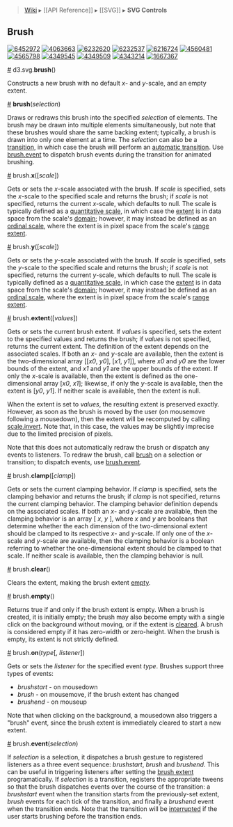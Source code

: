 > [Wiki](Home) ▸ [[API Reference]] ▸ [[SVG]] ▸ **SVG Controls**

## Brush

[![6452972](http://bl.ocks.org/mbostock/raw/6452972/thumbnail.png)](http://bl.ocks.org/mbostock/6452972)
[![4063663](http://bl.ocks.org/mbostock/raw/4063663/thumbnail.png)](http://bl.ocks.org/mbostock/4063663)
[![6232620](http://bl.ocks.org/mbostock/raw/6232620/thumbnail.png)](http://bl.ocks.org/mbostock/6232620)
[![6232537](http://bl.ocks.org/mbostock/raw/6232537/thumbnail.png)](http://bl.ocks.org/mbostock/6232537)
[![6216724](http://bl.ocks.org/mbostock/raw/6216724/thumbnail.png)](http://bl.ocks.org/mbostock/6216724)
[![4560481](http://bl.ocks.org/mbostock/raw/4560481/thumbnail.png)](http://bl.ocks.org/mbostock/4560481)
[![4565798](http://bl.ocks.org/mbostock/raw/4565798/thumbnail.png)](http://bl.ocks.org/mbostock/4565798)
[![4349545](http://bl.ocks.org/mbostock/raw/4349545/thumbnail.png)](http://bl.ocks.org/mbostock/4349545)
[![4349509](http://bl.ocks.org/mbostock/raw/4349509/thumbnail.png)](http://bl.ocks.org/mbostock/4349509)
[![4343214](http://bl.ocks.org/mbostock/raw/4343214/thumbnail.png)](http://bl.ocks.org/mbostock/4343214)
[![1667367](http://bl.ocks.org/mbostock/raw/1667367/thumbnail.png)](http://bl.ocks.org/mbostock/1667367)

<a name="brush" href="#wiki-brush">#</a> d3.svg.<b>brush</b>()

Constructs a new brush with no default *x*- and *y*-scale, and an empty extent.

<a name="_brush" href="#wiki-_brush">#</a> <b>brush</b>(<i>selection</i>)

Draws or redraws this brush into the specified *selection* of elements. The brush may be drawn into multiple elements simultaneously, but note that these brushes would share the same backing extent; typically, a brush is drawn into only one element at a time. The *selection* can also be a [transition](Transitions), in which case the brush will perform an [automatic transition](http://bl.ocks.org/mbostock/6216724). Use [brush.event](#wiki-brush_event) to dispatch brush events during the transition for animated brushing.

<a name="brush_x" href="#wiki-brush_x">#</a> brush.<b>x</b>([<i>scale</i>])

Gets or sets the *x*-scale associated with the brush. If *scale* is specified, sets the *x*-scale to the specified scale and returns the brush; if *scale* is not specified, returns the current *x*-scale, which defaults to null. The scale is typically defined as a [quantitative scale](Quantitative-Scales), in which case the [extent](#wiki-extent) is in data space from the scale's [domain](Quantitative-Scales#wiki-linear_domain); however, it may instead be defined as an [ordinal scale](Ordinal-Scales), where the extent is in pixel space from the scale's [range extent](Ordinal-Scales#wiki-ordinal_rangeExtent).

<a name="brush_y" href="#wiki-brush_y">#</a> brush.<b>y</b>([<i>scale</i>])

Gets or sets the *y*-scale associated with the brush. If *scale* is specified, sets the *y*-scale to the specified scale and returns the brush; if *scale* is not specified, returns the current *y*-scale, which defaults to null. The scale is typically defined as a [quantitative scale](Quantitative-Scales), in which case the [extent](#wiki-extent) is in data space from the scale's [domain](Quantitative-Scales#wiki-linear_domain); however, it may instead be defined as an [ordinal scale](Ordinal-Scales), where the extent is in pixel space from the scale's [range extent](Ordinal-Scales#wiki-ordinal_rangeExtent).

<a name="brush_extent" href="#wiki-brush_extent">#</a> brush.<b>extent</b>([<i>values</i>])

Gets or sets the current brush extent. If *values* is specified, sets the extent to the specified values and returns the brush; if *values* is not specified, returns the current extent. The definition of the extent depends on the associated scales. If both an *x*- and *y*-scale are available, then the extent is the two-dimensional array [‍​[<i>x0</i>, <i>y0</i>], [<i>x1</i>, <i>y1</i>]​], where *x0* and *y0* are the lower bounds of the extent, and *x1* and *y1* are the upper bounds of the extent. If only the *x*-scale is available, then the extent is defined as the one-dimensional array [<i>x0</i>, <i>x1</i>]; likewise, if only the *y*-scale is available, then the extent is [<i>y0</i>, <i>y1</i>]. If neither scale is available, then the extent is null.

When the extent is set to *values*, the resulting extent is preserved exactly. However, as soon as the brush is moved by the user (on mousemove following a mousedown), then the extent will be recomputed by calling [scale.invert](Quantitative-Scales#wiki-linear_invert). Note that, in this case, the values may be slightly imprecise due to the limited precision of pixels.

Note that this does not automatically redraw the brush or dispatch any events to listeners. To redraw the brush, call [brush](#wiki-_brush) on a selection or transition; to dispatch events, use [brush.event](#wiki-brush_event).

<a name="brush_clamp" href="#wiki-brush_clamp">#</a> brush.<b>clamp</b>([<i>clamp</i>])

Gets or sets the current clamping behavior. If *clamp* is specified, sets the clamping behavior and returns the brush; if *clamp* is not specified, returns the current clamping behavior. The clamping behavior definition depends on the associated scales. If both an *x*- and *y*-scale are available, then the clamping behavior is an array [ *x*, *y* ], where *x* and *y* are booleans that determine whether the each dimension of the two-dimensional extent should be clamped to its respective *x*- and *y*-scale. If only one of the *x*-scale and *y*-scale are available, then the clamping behavior is a boolean referring to whether the one-dimensional extent should be clamped to that scale. If neither scale is available, then the clamping behavior is null.

<a name="brush_clear" href="#wiki-brush_clear">#</a> brush.<b>clear</b>()

Clears the extent, making the brush extent [empty](#wiki-brush_empty).

<a name="brush_empty" href="#wiki-brush_empty">#</a> brush.<b>empty</b>()

Returns true if and only if the brush extent is empty. When a brush is created, it is initially empty; the brush may also become empty with a single click on the background without moving, or if the extent is [cleared](#wiki-brush_clear). A brush is considered empty if it has zero-width or zero-height. When the brush is empty, its extent is not strictly defined.

<a name="brush_on" href="#wiki-brush_on">#</a> brush.<b>on</b>(<i>type</i>[, <i>listener</i>])

Gets or sets the *listener* for the specified event *type*. Brushes support three types of events:

* _brushstart_ - on mousedown
* _brush_ - on mousemove, if the brush extent has changed
* _brushend_ - on mouseup

Note that when clicking on the background, a mousedown also triggers a "brush" event, since the brush extent is immediately cleared to start a new extent.

<a name="brush_event" href="#wiki-brush_event">#</a> brush.<b>event</b>(<i>selection</i>)

If *selection* is a selection, it dispatches a brush gesture to registered listeners as a three event sequence: _brushstart_, _brush_ and _brushend_. This can be useful in triggering listeners after setting the [brush extent](#wiki-brush_extent) programatically. If *selection* is a transition, registers the appropriate tweens so that the brush dispatches events over the course of the transition: a _brushstart_ event when the transition starts from the previously-set extent, _brush_ events for each tick of the transition, and finally a _brushend_ event when the transition ends. Note that the transition will be [interrupted](Selections#wiki-interrupt) if the user starts brushing before the transition ends.